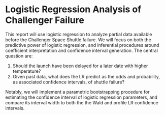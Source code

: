 # Logistic Regression Analysis of Challenger Failure

This report will use logistic regression to analyze partial data available before the Challenger Space Shuttle failure. We will focus on both the predictive power of logistic regression, and inferential procedures around coefficient interpretation and confidence interval generation. The central question are: 

1. Should the launch have been delayed for a later date with higher temperature? 
2. Given past data, what does the LR predict as the odds and probability, as associated confidence intervals, of shuttle failure? 

Notably, we will implement a parametric bootstrapping procedure for estimating the confidence interval of logistic regression parameters, and compare its interval width to both the the Wald and profile LR confidence intervals.
